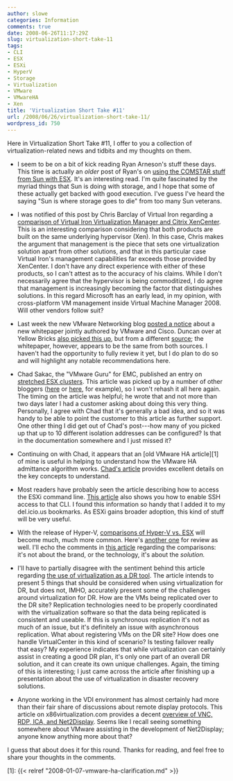 ```yaml
---
author: slowe
categories: Information
comments: true
date: 2008-06-26T11:17:29Z
slug: virtualization-short-take-11
tags:
- CLI
- ESX
- ESXi
- HyperV
- Storage
- Virtualization
- VMware
- VMwareHA
- Xen
title: 'Virtualization Short Take #11'
url: /2008/06/26/virtualization-short-take-11/
wordpress_id: 750
---
```


Here in Virtualization Short Take #11, I offer to you a collection of virtualization-related news and tidbits and my thoughts on them.

* I seem to be on a bit of kick reading Ryan Arneson's stuff these days. This time is actually an _older_ post of Ryan's on [using the COMSTAR stuff from Sun with ESX](http://blogs.sun.com/rarneson/entry/an_early_look_comstar_and). It's an interesting read. I'm quite fascinated by the myriad things that Sun is doing with storage, and I hope that some of these actually get backed with good execution. I've guess I've heard the saying "Sun is where storage goes to die" from too many Sun veterans.

* I was notified of this post by Chris Barclay of Virtual Iron regarding a [comparison of Virtual Iron Virtualization Manager and Citrix XenCenter](http://blog.virtualiron.com/Virtual-Infrastructure/2008/06/virtual_iron_virtualization_ma.html). This is an interesting comparison considering that both products are built on the same underlying hypervisor (Xen). In this case, Chris makes the argument that management is the piece that sets one virtualization solution apart from other solutions, and that in this particular case Virtual Iron's management capabilities far exceeds those provided by XenCenter. I don't have any direct experience with either of these products, so I can't attest as to the accuracy of his claims. While I don't necessarily agree that the hypervisor is being commoditized, I do agree that management is increasingly becoming the factor that distinguishes solutions. In this regard Microsoft has an early lead, in my opinion, with cross-platform VM management inside Virtual Machine Manager 2008. Will other vendors follow suit?

* Last week the new VMware Networking blog [posted a notice](http://blogs.vmware.com/networking/2008/06/deploying-vi-wi.html) about a new whitepaper jointly authored by VMware and Cisco. Duncan over at Yellow Bricks [also picked this up](http://www.yellow-bricks.com/2008/06/17/cisco-and-vmware-best-practice/), but from a different [source](http://www.xanalisys.com/Virtualization/VMware-Infrastructure-3-in-a-Cisco-Network-Environment.html); the whitepaper, however, appears to be the same from both sources. I haven't had the opportunity to fully review it yet, but I do plan to do so and will highlight any notable recommendations here.

* Chad Sakac, the "VMware Guru" for EMC, published an entry on [stretched ESX clusters](http://virtualgeek.typepad.com/virtual_geek/2008/06/the-case-for-an.html). This article was picked up by a number of other bloggers ([here](http://vmetc.com/2008/06/15/can-you-vmotion-between-different-physical-data-centers/) or [here](http://www.yellow-bricks.com/2008/06/20/update-your-bookmarks/), for example), so I won't rehash it all here again. The timing on the article was helpful; he wrote that and not more than two days later I had a customer asking about doing this very thing. Personally, I agree with Chad that it's generally a bad idea, and so it was handy to be able to point the customer to this article as further support. One other thing I did get out of Chad's post---how many of you picked up that up to 10 different isolation addresses can be configured? Is that in the documentation somewhere and I just missed it?

* Continuing on with Chad, it appears that an [old VMware HA article][1] of mine is useful in helping to understand how the VMware HA admittance algorithm works. [Chad's article](http://virtualgeek.typepad.com/virtual_geek/2008/06/so-how-exactly.html) provides excellent details on the key concepts to understand.

* Most readers have probably seen the article describing how to access the ESXi command line. [This article](http://cid-50811f3490d13c0a.spaces.live.com/blog/cns!50811F3490D13C0A!163.entry) also shows you how to enable SSH access to that CLI. I found this information so handy that I added it to my del.icio.us bookmarks. As ESXi gains broader adoption, this kind of stuff will be very useful.

* With the release of Hyper-V, [comparisons of Hyper-V vs. ESX](http://weblog.infoworld.com/enterprisewindows/archives/2008/06/hyperv_gets_att.html) will become much, much more common. Here's [another one](http://searchvmware.techtarget.com/news/article/0,289142,sid179_gci1314298,00.html#) for review as well. I'll echo the comments in [this article](http://channelvirtualization.wordpress.com/2008/06/19/microsoft-teched-2008-hyper-v-versus-esx/) regarding the comparisons: it's not about the brand, or the technology, it's about the _solution._

* I'll have to partially disagree with the sentiment behind this article regarding [the use of virtualization as a DR tool](http://searchdatabackup.techtarget.com/tip/0,289483,sid187_gci1315216,00.html?track=NL-1060&ad=643818&asrc=EM_NLT_3768622&uid=4075918#). The article intends to present 5 things that should be considered when using virtualization for DR, but does not, IMHO, accurately present some of the challenges around virtualization for DR. How are the VMs being replicated over to the DR site? Replication technologies need to be properly coordinated with the virtualization software so that the data being replicated is consistent and useable. If this is synchronous replication it's not as much of an issue, but it's definitely an issue with asynchronous replication. What about registering VMs on the DR site? How does one handle VirtualCenter in this kind of scenario? Is testing failover really that easy? My experience indicates that while virtualization can certainly assist in creating a good DR plan, it's only one part of an overall DR solution, and it can create its own unique challenges. Again, the timing of this is interesting; I just came across the article after finishing up a presentation about the use of virtualization in disaster recovery solutions.

* Anyone working in the VDI environment has almost certainly had more than their fair share of discussions about remote display protocols. This article on x86virtualization.com provides a decent [overview of VNC, RDP, ICA, and Net2Display](http://x86virtualization.com/x86-virtualization/vnc-vs-rdp-vs-ica-vs-net2display.html). Seems like I recall seeing something somewhere about VMware assisting in the development of Net2Display; anyone know anything more about that?

I guess that about does it for this round. Thanks for reading, and feel free to share your thoughts in the comments.

[1]: {{< relref "2008-01-07-vmware-ha-clarification.md" >}}
